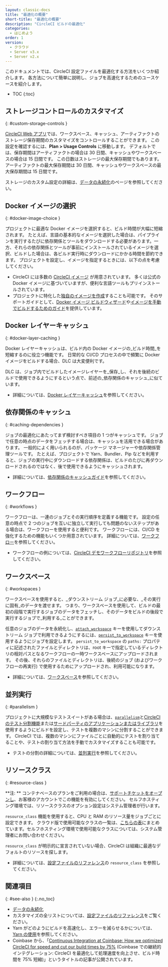 ```yaml
---
layout: classic-docs
title: "最適化の概要"
short-title: "最適化の概要"
description: "CircleCI ビルドの最適化"
categories:
  - はじめよう
order: 1
version:
  - クラウド
  - Server v3.x
  - Server v2.x
---
```


このドキュメントでは、CircleCI 設定ファイルを最適化する方法をいくつか紹介します。 各方法について簡単に説明し、ジョブを高速化するためのユースケースを紹介します。

* TOC
{:toc}

## ストレージコントロールのカスタマイズ
{: #custom-storage-controls }

[CircleCI Web アプリ](https://app.circleci.com/)では、ワークスペース、キャッシュ、アーティファクトのストレージ保存期間のカスタマイズをコントロールすることができます。 この設定を確認するには、**Plan > Usage Controls** に移動します。 デフォルトでは、保存期間はアーティファクトの場合は 30 日間、キャッシュやワークスペースの場合は 15 日間です。 この日数はストレージの最大保存期間でもあります。 アーティファクトの最大保存期間は 30 日間、キャッシュやワークスペースの最大保存期間は 15 日間です。

ストレージのカスタム設定の詳細は、[データの永続化]({{site.baseurl}}/ja/2.0/persist-data/#custom-storage-usage)のページを参照してください。

## Docker イメージの選択
{: #docker-image-choice }

プロジェクトに最適な Docker イメージを選択すると、ビルド時間が大幅に短縮されます。 たとえば、言語の基本的なイメージを選択した場合は、パイプラインを実行するたびに依存関係とツールをダウンロードする必要があります。一方、それらの依存関係とツールが事前にインストールされているイメージを選択、ビルドした場合は、各ビルド実行時にダウンロードにかかる時間を節約できます。 プロジェクトを設定し、イメージを指定するときには、以下の点を考慮してください。

* CircleCI には多数の [CircleCI イメージ]({{site.baseurl}}/2.0/circleci-images/#section=configuration) が用意されています。 多くは公式の Docker イメージに基づいていますが、便利な言語ツールもプリインストールされています。
* プロジェクトに特化した[独自のイメージを作成](https://circleci.com/ja/docs/2.0/custom-images/#section=configuration)することも可能です。 そのサポートガイドとして、[Docker イメージ ビルドウィザード](https://github.com/circleci-public/dockerfile-wizard)や[イメージを手動でビルドするためのガイド]({{site.baseurl}}/2.0/custom-images/#creating-a-custom-image-manually)を提供しています。

## Docker レイヤーキャッシュ
{: #docker-layer-caching }

Docker レイヤーキャッシュは、ビルド内の Docker イメージの_ビルド時間_を短縮するのに役立つ機能です。 日常的な CI/CD プロセスの中で頻繁に Docker イメージをビルドする場合、DLC は大変便利です。

DLC は、ジョブ内でビルドしたイメージレイヤーを_保存_し、それを後続のビルドで使用できるようにするという点で、前述の_依存関係のキャッシュ_に似ています。

* 詳細については、[Docker レイヤーキャッシュ]({{site.baseurl}}/2.0/docker-layer-caching)を参照してください。

## 依存関係のキャッシュ
{: #caching-dependencies }

ジョブの最適化にあたってまず検討すべき項目の 1 つがキャッシュです。 ジョブで任意の時点のデータをフェッチする場合は、キャッシュを活用できる場合があります。 一般的によく用いられるのが、パッケージ マネージャーや依存関係管理ツールです。 たとえば、プロジェクトで Yarn、Bundler、Pip などを利用すると、ジョブの実行中にダウンロードする依存関係は、ビルドのたびに再ダウンロードされるのではなく、後で使用できるようにキャッシュされます。

* 詳細については、[依存関係のキャッシュガイド]({{site.baseurl}}/2.0/caching)を参照してください。

## ワークフロー
{: #workflows }

ワークフローは、一連のジョブとその実行順序を定義する機能です。 設定の任意の時点で 2 つのジョブを互いに独立して実行しても問題のないステップがある場合は、ワークフローを使用すると便利です。 ワークフローには、CI/CD を強化するための機能もいくつか用意されています。 詳細については、[ワークフロー]({{site.baseurl}}/2.0/workflows/)を参照してください。

* ワークフローの例については、[CircleCI デモワークフローリポジトリ](https://github.com/CircleCI-Public/circleci-demo-workflows/)を参照してください。

## ワークスペース
{: #workspaces }

ワークスペースを使用すると、_ダウンストリーム ジョブ_に必要な、_その実行に固有_のデータを渡せます。 つまり、ワークスペースを使用して、ビルドの最初の段階で実行するジョブのデータをフェッチし、そのデータをビルドの後段で実行するジョブで_利用する_ことができます。

任意のジョブのデータを永続化し、[`attach_workspace`]({{site.baseurl}}/2.0/configuration-reference#attachworkspace) キーを使用してダウンストリーム ジョブで利用できるようにするには、[`persist_to_workspace`]({{site.baseurl}}/2.0/configuration-reference#persisttoworkspace) キーを使用するようにジョブを設定します。 `persist_to_workspace` の `paths:` プロパティに記述されたファイルとディレクトリは、root キーで指定しているディレクトリの相対パスとなるワークフローの一時ワークスペースにアップロードされます。 その後、それらのファイルとディレクトリは、後続のジョブ (およびワークフローの再実行) で使用するためにアップロードされ、利用可能になります。

* 詳細については、[ワークスペース]({{site.baseurl}}/2.0/workspaces/)を参照してください。

## 並列実行
{: #parallelism }

プロジェクトに大規模なテストスイートがある場合は、[`parallelism`]({{site.baseurl}}/2.0/configuration-reference#parallelism)と[CircleCI のテスト分割機能]({{site.baseurl}}/2.0/parallelism-faster-jobs/#using-the-circleci-cli-to-split-tests)または[サードパーティのアプリケーションまたはライブラリ]({{site.baseurl}}/2.0/parallelism-faster-jobs/#other-ways-to-split-tests)を使用するようにビルドを設定し、テストを複数のマシンに分割することができます。 CircleCI では、複数のマシンにファイルごとに自動的にテストを割り当てることや、テストの割り当て方法を手動でカスタマイズすることも可能です。

* テストの分割の詳細については、[並列実行]({{site.baseurl}}/2.0/parallelism-faster-jobs)を参照してください。

## リソースクラス
{: #resource-class }

**注: ** コンテナベースのプランをご利用の場合は、[サポートチケットをオープンし](https://support.circleci.com/hc/en-us/requests/new)、お客様のアカウントでこの機能を有効にしてください。 セルフホスティング環境では、リソースクラスのオプション設定はシステム管理者が行います。

`resource_class` 機能を使用すると、CPU と RAM のリソース量をジョブごとに設定できます。 クラウド版で使用可能なクラスの一覧は、[こちらの表]({{site.baseurl}}/2.0/configuration-reference/#resourceclass)にまとめています。セルフホスティング環境で使用可能なクラスについては、システム管理者にお問い合わせください。

`resource_class` が明示的に宣言されていない場合、CircleCI は組織に最適なデフォルトのリソースを探します。

* 詳細については、[設定ファイルのリファレンス]({{site.baseurl}}/2.0/configuration-reference/#resourceclass)の `resource_class` を参照してください。

## 関連項目
{: #see-also }
{:.no_toc}

- [データの永続化]({{site.baseurl}}/ja/2.0/persist-data)
- カスタマイズの全リストについては、[設定ファイルのリファレンス]({{site.baseurl}}/2.0/configuration-reference/)をご覧ください。
- Yarn がどのようにビルドを高速化し、エラーを減らせるかについては、[Yarn の使用]({{site.baseurl}}/2.0/yarn)を参照してください。
- Coinbase から、「[Continuous Integration at Coinbase: How we optimized CircleCI for speed and cut our build times by 75%](https://blog.coinbase.com/continuous-integration-at-coinbase-how-we-optimized-circleci-for-speed-cut-our-build-times-by-378c8b1d7161) (Coinbase での継続的インテグレーション: CircleCI を最適化して処理速度を向上させ、ビルド時間を 75% 短縮)」というタイトルの記事が公開されています。

